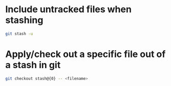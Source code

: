 # Include untracked files when stashing

```sh
git stash -u
```

# Apply/check out a specific file out of a stash in git

```sh
git checkout stash@{0} -- <filename>
```
